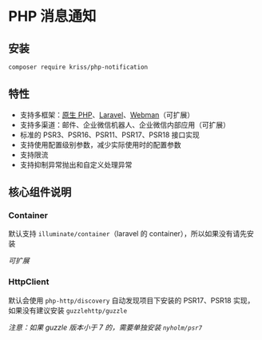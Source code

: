 # PHP 消息通知

## 安装

```bash
composer require kriss/php-notification
```

## 特性

- 支持多框架：[原生 PHP](./docs/integrations/PHP.md)、[Laravel](./docs/integrations/Laravel.md)、[Webman](./docs/integrations/Webman.md)（可扩展）
- 支持多渠道：邮件、企业微信机器人、企业微信内部应用（可扩展）
- 标准的 PSR3、PSR16、PSR11、PSR17、PSR18 接口实现
- 支持使用配置级别参数，减少实际使用时的配置参数
- 支持限流
- 支持抑制异常抛出和自定义处理异常

## 核心组件说明

### Container

默认支持 `illuminate/container`（laravel 的 container），所以如果没有请先安装

*可扩展*

### HttpClient

默认会使用 `php-http/discovery` 自动发现项目下安装的 PSR17、PSR18 实现，如果没有建议安装 `guzzlehttp/guzzle`

*注意：如果 guzzle 版本小于 7 的，需要单独安装 `nyholm/psr7`*

